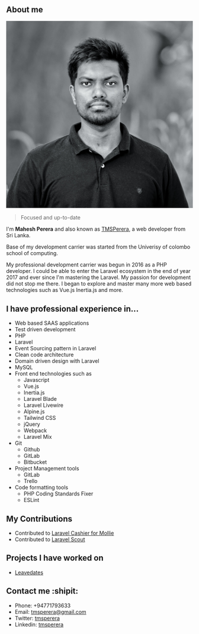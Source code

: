 ## About me
![Me](/docs/assets/images/me.jpeg)

> Focused and up-to-date

I'm **Mahesh Perera** and also known as [TMSPerera](https://twitter.com/tmsperera), a web developer from Sri Lanka. 

Base of my development carrier was started from the Univerisy of colombo school of computing.

My professional development carrier was begun in 2016 as a PHP developer. I could be able to enter the Laravel ecosystem in the end of year 2017 and ever since I'm mastering the Laravel. My passion for development did not stop me there. I began to explore and master many more web based technologies such as Vue.js Inertia.js and more. 

## I have professional experience in...
- Web based SAAS applications
- Test driven development
- PHP
- Laravel
- Event Sourcing pattern in Laravel
- Clean code architecture
- Domain driven design with Laravel
- MySQL
- Front end technologies such as 
  - Javascript
  - Vue.js
  - Inertia.js
  - Laravel Blade
  - Laravel Livewire
  - Alpine.js
  - Tailwind CSS
  - jQuery
  - Webpack
  - Laravel Mix
- Git
  - Github
  - GitLab
  - Bitbucket
- Project Management tools
  - GitLab
  - Trello
- Code formatting tools
  - PHP Coding Standards Fixer
  - ESLint

## My Contributions
- Contributed to [Laravel Cashier for Mollie](https://github.com/mollie/laravel-cashier-mollie)
- Contributed to [Laravel Scout](https://github.com/laravel/scout)

## Projects I have worked on
- [Leavedates](https://www.leavedates.com/)

## Contact me :shipit:
- Phone: +94771793633
- Email: tmsperera@gmail.com
- Twitter: [tmsperera](https://twitter.com/tmsperera)
- Linkedin: [tmsperera](https://www.linkedin.com/in/tmsperera/)
